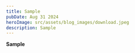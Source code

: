 ```yaml
---
title: Sample
pubDate: Aug 31 2024
heroImage: src/assets/blog_images/download.jpeg
description: Sample
---
```

**Sample**
